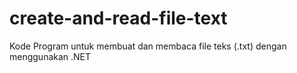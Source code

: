 # create-and-read-file-text
Kode Program untuk membuat dan membaca file teks (.txt) dengan menggunakan .NET 
